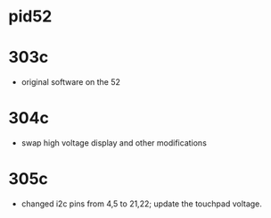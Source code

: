# pid52

# 303c 
- original software on the 52

# 304c 
- swap high voltage display and other modifications

# 305c
- changed i2c pins from 4,5 to 21,22; update the touchpad voltage.

